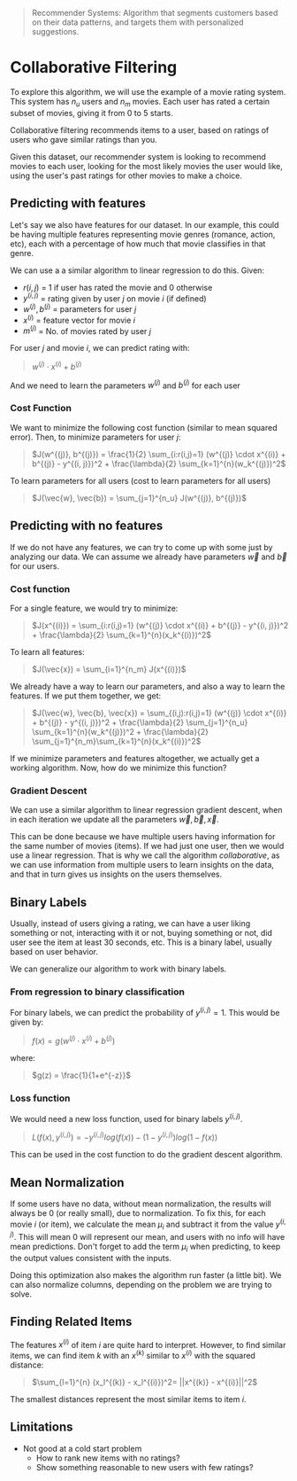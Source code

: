 > Recommender Systems:  Algorithm that segments customers based on their data patterns, and targets them with personalized suggestions.

# Collaborative Filtering

To explore this algorithm, we will use the example of a movie rating system. This system has $n_u$ users and $n_m$ movies. Each user has rated a certain subset of movies, giving it from 0 to 5 starts.

Collaborative filtering recommends items to a user, based on ratings of users who gave similar ratings than you.

Given this dataset, our recommender system is looking to recommend movies to each user, looking for the most likely movies the user would like, using the user's past ratings for other movies to make a choice.

## Predicting with features

Let's say we also have features for our dataset. In our example, this could be having multiple features representing movie genres (romance, action, etc), each with a percentage of how much that movie classifies in that genre. 

We can use a a similar algorithm to linear regression to do this. Given:

- $r(i,j)$ = $1$ if user has rated the movie and $0$ otherwise
- $y^{(i,j)}$ = rating given by user $j$ on movie $i$ (if defined)
- $w^{(j)}, b^{(j)}$ = parameters for user $j$
- $x^{(i)}$ = feature vector for movie $i$
- $m^{(j)}$ = No. of movies rated by user $j$

For user $j$ and movie $i$, we can predict rating with:

> $w^{(j)} \cdot x^{(i)} + b^{(j)}$

And we need to learn the parameters $w^{(j)}$ and $b^{(j)}$ for each user

### Cost Function

We want to minimize the following cost function (similar to mean squared error). Then, to minimize parameters for user $j$:

> $J(w^{(j)}, b^{(j)}) = \frac{1}{2} \sum_{i:r(i,j)=1} (w^{(j)} \cdot x^{(i)} + b^{(j)} - y^{(i, j)})^2 + \frac{\lambda}{2} \sum_{k=1}^{n}(w_k^{(j)})^2$ 

To learn parameters for all users (cost to learn parameters for all users)

> $J(\vec{w}, \vec{b}) = \sum_{j=1}^{n_u} J(w^{(j)}, b^{(j)})$

## Predicting with no features 

If we do not have any features, we can try to come up with some just by analyzing our data. We can assume we already have parameters $\vec{w}$ and $\vec{b}$ for our users.

### Cost function

For a single feature, we would try to minimize:

> $J(x^{(i)}) = \sum_{i:r(i,j)=1} (w^{(j)} \cdot x^{(i)} + b^{(j)} - y^{(i, j)})^2 + \frac{\lambda}{2} \sum_{k=1}^{n}(x_k^{(i)})^2$

To learn all features:

> $J(\vec{x}) = \sum_{i=1}^{n_m} J(x^{(i)})$

We already have a way to learn our parameters, and also a way to learn the features. If we put them together, we get:

> $J(\vec{w}, \vec{b}, \vec{x}) = \sum_{(i,j):r(i,j)=1} (w^{(j)} \cdot x^{(i)} + b^{(j)} - y^{(i, j)})^2 + \frac{\lambda}{2} \sum_{j=1}^{n_u} \sum_{k=1}^{n}(w_k^{(j)})^2 + \frac{\lambda}{2} \sum_{j=1}^{n_m}\sum_{k=1}^{n}(x_k^{(i)})^2$

If we minimize parameters and features altogether, we actually get a working algorithm. Now, how do we minimize this function?

### Gradient Descent

We can use a similar algorithm to linear regression gradient descent, when in each iteration we update all the parameters $\vec{w}, \vec{b}, \vec{x}$.

This can be done because we have multiple users having information for the same number of movies (items). If we had just one user, then we would use a linear regression. That is why we call the algorithm *collaborative*, as we can use information from multiple users to learn insights on the data, and that in turn gives us insights on the users themselves.

## Binary Labels

Usually, instead of users giving a rating, we can have a user liking something or not, interacting with it or not, buying something or not, did user see the item at least 30 seconds, etc. This is a binary label, usually based on user behavior. 

We can generalize our algorithm to work with binary labels. 

### From regression to binary classification

For binary labels, we can predict the probability of $y^{(i,j)} = 1$. This would be given by:

> $f(x) = g(w^{(j)} \cdot x^{(i)} + b^{(j)})$

where:

> $g(z) = \frac{1}{1+e^{-z}}$

### Loss function

We would need a new loss function, used for binary labels $y^{(i, j)}$.

> $L(f(x), y^{(i, j)}) = - y^{(i, j)} log(f(x)) - (1 - y^{(i, j)}) log(1 - f(x))$

This can be used in the cost function to do the gradient descent algorithm.

## Mean Normalization

If some users have no data, without mean normalization, the results will always be 0 (or really small), due to normalization. To fix this, for each movie $i$ (or item), we calculate the mean $\mu_i$ and subtract it from the value $y^{(i, j)}$. This will mean $0$ will represent our mean, and users with no info will have mean predictions. Don't forget to add the term $\mu_i$ when predicting, to keep the output values consistent with the inputs.

Doing this optimization also makes the algorithm run faster (a little bit). We can also normalize columns, depending on the problem we are trying to solve.

## Finding Related Items

The features $x^{(i)}$ of item $i$ are quite hard to interpret. However, to find similar items, we can find item $k$ with an $x^{(k)}$ similar to $x^{(i)}$ with the squared distance:

> $\sum_{l=1}^{n} (x_l^{(k)} - x_l^{(i)})^2= ||x^{(k)} - x^{(i)}||^2$

The smallest distances represent the most similar items to item $i$.

## Limitations

- Not good at a cold start problem
  - How to rank new items with no ratings?
  - Show something reasonable to new users with few ratings?